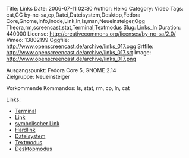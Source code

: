 Title: Links
Date: 2006-07-11 02:30
Author: Heiko
Category: Video
Tags: cat,CC by-nc-sa,cp,Datei,Dateisystem,Desktop,Fedora Core,Gnome,info,inode,Link,ln,ls,man,Neueinsteiger,Ogg Theora,rm,screencast,stat,Terminal,Textmodus
Slug: Links_ln
Duration: 440000
License: http://creativecommons.org/licenses/by-nc-sa/2.0/
Vimeo: 13802199
Oggfile: http://www.openscreencast.de/archive/links_017.ogg
Srtfile: http://www.openscreencast.de/archive/links_017.srt
Image: http://www.openscreencast.de/archive/links_017.png

Ausgangspunkt: Fedora Core 5, GNOME 2.14  
Zielgruppe: Neueinsteiger  

Vorkommende Kommandos: ls, stat, rm, cp, ln, cat

Links:

  * [Terminal](http://de.wikipedia.org/wiki/Terminalemulation)
  * [Link](http://de.wikipedia.org/wiki/Dateiverkn%C3%BCpfung)
  * [symbolischer Link](http://de.wikipedia.org/wiki/Symbolischer_Link)
  * [Hardlink](http://de.wikipedia.org/wiki/Harter_Link)
  * [Dateisystem](http://de.wikipedia.org/wiki/Dateisystem)
  * [Textmodus](http://de.wikipedia.org/wiki/Textmodus)
  * [Desktopmodus](http://de.wikipedia.org/wiki/Desktop_%28EDV%29)

